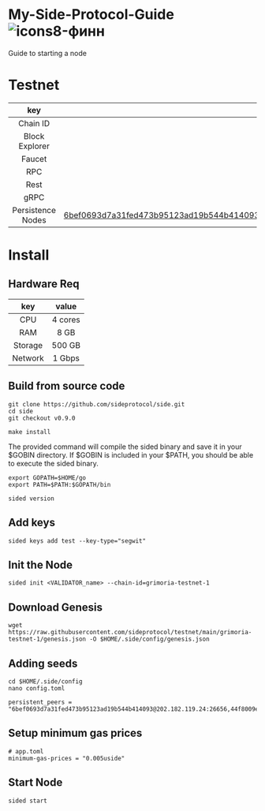 # My-Side-Protocol-Guide ![icons8-финн](https://github.com/user-attachments/assets/e65f086e-c914-4f61-8716-36dee2535095)

Guide to starting a node

# Testnet
|key|value|
|:-:|:---:|
|Chain ID|grimoria-testnet-1|
|Block Explorer|https://testnet.ping.pub/side|
|Faucet|https://station-test.side.one/faucet|
|RPC|https://testnet-rpc.side.one|
|Rest|https://testnet-rest.side.one|
|gRPC|https://testnet-grpc.side.one:443|
|Persistence Nodes|6bef0693d7a31fed473b95123ad19b544b414093@202.182.119.24:26656,44f8009ed91fddd7ee51117482ede20fb4f33e78@149.28.156.79:26656|

# Install
## Hardware Req
|key|value|
|:-:|:---:|
|CPU|4 cores|
|RAM|8 GB|
|Storage|500 GB|
|Network|1 Gbps|

## Build from source code
```
git clone https://github.com/sideprotocol/side.git
cd side
git checkout v0.9.0

make install
```
The provided command will compile the sided binary and save it in your $GOBIN directory. If $GOBIN is included in your $PATH, you should be able to execute the sided binary.
```
export GOPATH=$HOME/go
export PATH=$PATH:$GOPATH/bin
```
```
sided version
```

## Add keys
```
sided keys add test --key-type="segwit"
```

## Init the Node
```
sided init <VALIDATOR_name> --chain-id=grimoria-testnet-1
```

## Download Genesis
```
wget https://raw.githubusercontent.com/sideprotocol/testnet/main/grimoria-testnet-1/genesis.json -O $HOME/.side/config/genesis.json
```

## Adding seeds
```
cd $HOME/.side/config
nano config.toml
```
```
persistent_peers = "6bef0693d7a31fed473b95123ad19b544b414093@202.182.119.24:26656,44f8009ed91fddd7ee51117482ede20fb4f33e78@149.28.156.79:26656"
```

## Setup minimum gas prices
```
# app.toml
minimum-gas-prices = "0.005uside"
```

## Start Node
```
sided start
```
